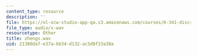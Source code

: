 ```yaml
---
content_type: resource
description: ''
file: https://ol-ocw-studio-app-qa.s3.amazonaws.com/courses/6-341-discrete-time-signal-processing-fall-2005/21380da7e37abb34d132ac5d0f33a38a_zhengs.wav
file_type: audio/x-wav
resourcetype: Other
title: zhengs.wav
uid: 21380da7-e37a-bb34-d132-ac5d0f33a38a
---
```

